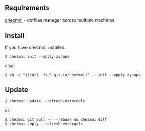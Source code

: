 ## Requirements

[chezmoi](https://www.chezmoi.io/) - dotfiles manager across multiple machines

## Install

If you have chezmoi installed:

```console
$ chezmoi init --apply zynaps
```

else:

```console
$ sh -c "$(curl -fsLS git.io/chezmoi)" -- init --apply zynaps
```

## Update

```console
$ chezmoi update --refresh-externals
```

or:

```console
$ chezmoi git pull -- --rebase && chezmoi diff
$ chezmoi apply --refresh-externals
```

